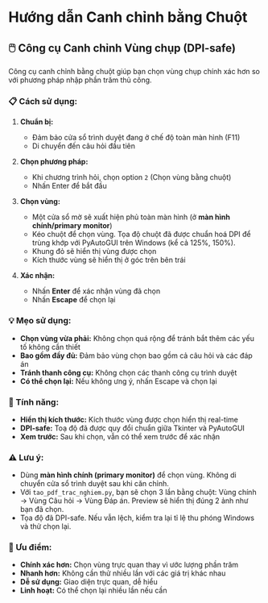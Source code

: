 # Hướng dẫn Canh chỉnh bằng Chuột

## 🖱️ Công cụ Canh chỉnh Vùng chụp (DPI-safe)

Công cụ canh chỉnh bằng chuột giúp bạn chọn vùng chụp chính xác hơn so với phương pháp nhập phần trăm thủ công.

### 📋 Cách sử dụng:

1. **Chuẩn bị:**
   - Đảm bảo cửa sổ trình duyệt đang ở chế độ toàn màn hình (F11)
   - Di chuyển đến câu hỏi đầu tiên

2. **Chọn phương pháp:**
   - Khi chương trình hỏi, chọn option `2` (Chọn vùng bằng chuột)
   - Nhấn Enter để bắt đầu

3. **Chọn vùng:**
   - Một cửa sổ mờ sẽ xuất hiện phủ toàn màn hình (ở **màn hình chính/primary monitor**)
   - Kéo chuột để chọn vùng. Tọa độ chuột đã được chuẩn hoá DPI để trùng khớp với PyAutoGUI trên Windows (kể cả 125%, 150%).
   - Khung đỏ sẽ hiển thị vùng được chọn
   - Kích thước vùng sẽ hiển thị ở góc trên bên trái

4. **Xác nhận:**
   - Nhấn **Enter** để xác nhận vùng đã chọn
   - Nhấn **Escape** để chọn lại

### 💡 Mẹo sử dụng:

- **Chọn vùng vừa phải:** Không chọn quá rộng để tránh bắt thêm các yếu tố không cần thiết
- **Bao gồm đầy đủ:** Đảm bảo vùng chọn bao gồm cả câu hỏi và các đáp án
- **Tránh thanh công cụ:** Không chọn các thanh công cụ trình duyệt
- **Có thể chọn lại:** Nếu không ưng ý, nhấn Escape và chọn lại

### 🔧 Tính năng:

- **Hiển thị kích thước:** Kích thước vùng được chọn hiển thị real-time
- **DPI-safe:** Toạ độ đã được quy đổi chuẩn giữa Tkinter và PyAutoGUI
- **Xem trước:** Sau khi chọn, vẫn có thể xem trước để xác nhận

### ⚠️ Lưu ý:

- Dùng **màn hình chính (primary monitor)** để chọn vùng. Không di chuyển cửa sổ trình duyệt sau khi căn chỉnh.
- Với `tao_pdf_trac_nghiem.py`, bạn sẽ chọn 3 lần bằng chuột: Vùng chính → Vùng Câu hỏi → Vùng Đáp án. Preview sẽ hiển thị đúng 2 ảnh như bạn đã chọn.
- Tọa độ đã DPI-safe. Nếu vẫn lệch, kiểm tra lại tỉ lệ thu phóng Windows và thử chọn lại.

### 🎯 Ưu điểm:

- **Chính xác hơn:** Chọn vùng trực quan thay vì ước lượng phần trăm
- **Nhanh hơn:** Không cần thử nhiều lần với các giá trị khác nhau
- **Dễ sử dụng:** Giao diện trực quan, dễ hiểu
- **Linh hoạt:** Có thể chọn lại nhiều lần nếu cần 